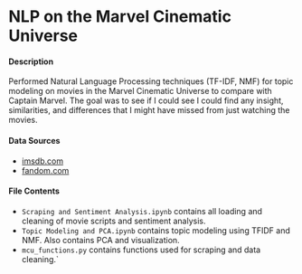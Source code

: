 # NLP on the Marvel Cinematic Universe

#### Description 
Performed Natural Language Processing  techniques (TF-IDF, NMF) for topic modeling on movies in the Marvel Cinematic Universe to compare with Captain Marvel. 
The goal was to see if I could see I could find any insight, similarities, and differences that I might have missed from just watching the movies.  

#### Data Sources
- [imsdb.com](https://www.imsdb.com)
- [fandom.com](https://transcripts.fandom.com/)

#### File Contents
- `Scraping and Sentiment Analysis.ipynb` contains all loading and cleaning of movie scripts and sentiment analysis. 
- `Topic Modeling and PCA.ipynb` contains topic modeling using TFIDF and NMF. Also contains PCA and visualization. 
- `mcu_functions.py` contains functions used for scraping and data cleaning.`
